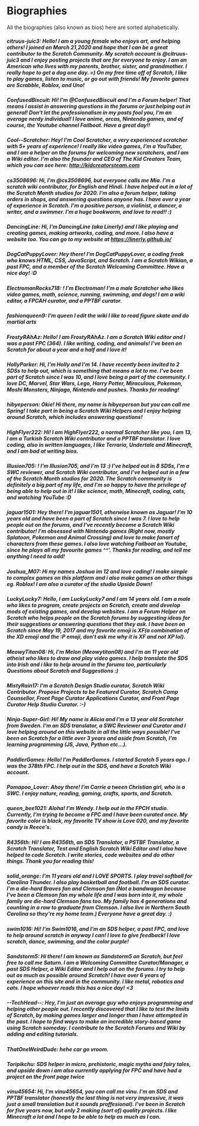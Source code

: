 # Biographies
All the biographies (also known as bios) here are sorted alphabetically.

##### citruus-juic3: Hello! I am a young female who enjoys art, and helping others! I joined on March 21,2020 and hope that I can be a great contributor to the Scratch Community. My scratch account is @citruus-juic3 and I enjoy posting projects that are for everyone to enjoy. I am an American who lives with my parents, brother, sister, and grandmother. I really hope to get a dog one day. =) On my free time off of Scratch, I like to play games, listen to music, or go out with friends! My favorite games are Scrabble, Roblox, and Uno!

##### ConfusedBiscuit: Hi! I'm @ConfusedBiscuit and I'm a Forum helper! That means I assist in answering questions in the forums or just helping out in general! Don't let the professionalism in my posts fool you, I'm an average nerdy individual! I love anime, orcas, Nintendo games, and of course, the Youtube channel Failboat. Have a great day!!

##### Cool--Scratcher: Hey! I'm Cool Scratcher, a very experienced scratcher with 5+ years of experience! I really like video games, I'm a YouTuber, and I am a helper on the forums for welcoming new scratchers, and I am a Wiki editor. I'm also the founder and CEO of The Kid Creators Team, which you can see here: http://kidcreatorsteam.com

##### cs3508696: Hi, I'm @cs3508696, but everyone calls me Mia. I'm a scratch wiki contributor, for English and Hindi. I have helped out in a lot of the Scratch Month studios for 2020. I'm also a forum helper, taking orders in shops, and answering questions anyone has. I have over a year of experience in Scratch. I'm a positive person, a violinist, a dancer, a writer, and a swimmer. I'm a huge bookworm, and love to read!! :)

##### DancingLine: Hi, I'm DancingLine (aka Linerly) and I like playing and creating games, making artworks, coding, and more. I also have a website too. You can go to my website at https://linerly.github.io/

##### DogCatPuppyLover: Hey there! I'm DogCatPuppyLover, a coding freak who knows HTML, CSS, JavaScript, and Scratch. I am a Scratch Wikian, a past FPC, and a member of the Scratch Welcoming Committee. Have a nice day! :D

##### ElectromanRocks718: ! I'm Electroman! I'm a male Scratcher who likes video games, math, science, running, swimming, and dogs! I am a wiki editor, a FPCAH curator, and a PPTBF curator.

##### fashionqueen9: I’m queen I edit the wiki I like to read figure skate and do martial arts

##### FrostyRAhAz: Hello! I am FrostyRAhAz. I am a Scratch Wiki editor and I was a past FPC (364). I like writing, coding, and animals! I've been on Scratch for about a year and a half and I love it!

##### HollyParker: Hi, I'm Holly and I'm 14. I have recently been invited to 2 SDSs to help out, which is something that means a lot to me. I've been part of Scratch since I was 10, and I love being a part of the community. I love DC, Marvel, Star Wars, Lego, Harry Potter, Miraculous, Pokemon, Moshi Monsters, Ninjago, Nintendo and pushes. Thanks for reading!

##### hibyeperson: Okie! Hi there, my name is hibyeperson but you can call me Spring! I take part in being a Scratch Wiki Helpers and I enjoy helping around Scratch, which includes answering questions!

##### HighFlyer222: Hi! I am HighFlyer222, a normal Scratcher like you, I am 13, I am a Turkish Scratch Wiki contributor and a PPTBF translator. I love coding, also in written languages, I like Terraria, Undertale and Minecraft, and I am bad at writing bios.

##### Illusion705: ! I'm Illusion705, and I'm 13 :) I've helped out in 8 SDSs, I'm a SWC reviewer, and Scratch Wiki contributor, and I've helped out in a few of the Scratch Month studios for 2020. The Scratch community is definitely a big part of my life, and I'm so happy to have the privilege of being able to help out in it! I like science, math, Minecraft, coding, cats, and watching YouTube :D

##### jaguar1501: Hey there! I'm jaguar1501, otherwise known as Jaguar! I'm 10 years old and have been a part of Scratch since I was 7. I love to help people out on the forums, and I've recently become a Scratch Wiki contributor! I'm obsessed with Nintendo games (Right now, mostly Splatoon, Pokemon and Animal Crossing) and love to make fanart of characters from these games. I also love watching Failboat on Youtube, since he plays all my favourite games ^^'. Thanks for reading, and tell me anything I need to add!

##### Joshua_M07: Hi my names Joshua im 12 and love coding! I make simple to complex games on this platform and i also make games on other things eg. Roblox! I am also a curator of the studio Upside Down!

##### LuckyLucky7: Hello, I am LuckyLucky7 and I am 14 years old. I am a male who likes to program, create projects on Scratch, create and develop mods of existing games, and develop websites. I am a Forum Helper on Scratch who helps people on the Scratch forums by suggesting ideas for their suggestions or answering questions that they ask. I have been on Scratch since May 19, 2017 and my favorite emoji is XF(a combination of the XD emoji and the :P emoji, don't ask me why it is XF and not XP lol).

##### MeowyTitan08: Hi, I'm Melon (Meowytitan08) and I'm an 11 year old atheist who likes to draw and play video games. I help translate the SDS into Irish and i like to help around in the forums too, particularly Questions about Scratch and Suggestions :)

##### MistyRain17: I'm a Scratch Design Studio curator, Scratch Wiki Contributor. Propose Projects to be Featured Curator, Scratch Camp Counsellor, Front Page Curator Applications Curator, and Front Page Curator Help Studio Curator. :-)

##### Ninja-Super-Girl: Hi! My name is Alicia and I'm a 13 year old Scratcher from Sweden. I'm an SDS translator, a SWC Reviewer and Curator and I love helping around on this website in all the little ways possible! I've been on Scratch for a little over 3 years and aside from Scratch, I'm learning programming (JS, Java, Python etc...).

##### PaddlerGames: Hello! I'm PaddlerGames. I started Scratch 5 years ago. I was the 378th FPC. I help out in the SDS, and have a Scratch Wiki account.

##### Pomapoo_Lover: Ahoy there! I’m Carrie a tween Christian girl, who is a SWC. I enjoy nature, reading, gaming, crafts, sports, and Scratch.

##### queen_bee1021: Aloha! I'm Wendy. I help out in the FPCH studio. Currently, I'm trying to become a FPC and I have been curated once. My favorite color is black, my favorite TV show is Love 020, and my favorite candy is Reece's.

##### R4356th: Hi! I am R4356th, an SDS Translator, a PSTBF Translator, a Scratch Translator, Test and English Scratch Wiki Editor and I also have helped to code Scratch. I write stories, code websites and do other things. Thank you for reading this!

##### solid_orange: I'm 11 years old and I LOVE SPORTS. I play travel softball for Carolina Thunder. I also play basketball and football. I'm an SDS curator. I'm a die-hard Braves fan and Clemson fan (Not a bandwagon because I've been a Clemson fan my whole life and I was born into it, my whole family are die-hard Clemson fans too. My family has 4 generations and counting in a row to graduate from Clemson. I also live in Northern South Carolina so they're my home team.) Everyone have a great day. :)

##### swim1016: Hi! I'm Swim1016, and I'm an SDS helper, a past FPC, and love to help around scratch in anyway I can! I love to give feedback! I love scratch, dance, swimming, and the color purple!

##### Sandstorm5: Hi there! I am known as Sandstorm5 on Scratch, but feel free to call me Saturn. I am a Welcoming Committee Curator/Manager, a past SDS Helper, a Wiki Editor and I help out on the forums. I try to help out as much as possible around Scratch! I have over 6 years of experience on this site and in the community. I like metal, robotics and cats. I hope whoever reads this has a nice day! <3

##### --TechHead--: Hey, I'm just an average guy who enjoys programming and helping other people out. I recently discovered that I like to test the limits of Scratch, by making games larger and longer than I have attempted in the past. I hope to find ways to make an incredible story-based game using Scratch someday. I contribute to the Scratch Forums and Wiki by adding and editing tutorials.

##### ThatOneWeirdDude: hehe car go vroom.

##### Toripikchu: SDS helper in micro, prehistoric, magic myths and fairy tales, and upside down i am also currently applying for FPC and have had a project on the front page twice

##### vinu45654: Hi, I'm vinu45654, you can call me vinu. I'm an SDS and PPTBF translator (honestly the last thing is not very impressive, it was just a small translation but it sounds proffesional). I've been in Scratch for five years now, but only 2 making (sort of) quality projects. I like Minecraft a lot and I hope to be able to help as much as I can.
